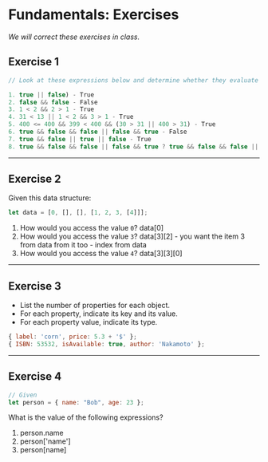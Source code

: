 # Fundamentals: Exercises

_We will correct these exercises in class._

## Exercise 1

```js
// Look at these expressions below and determine whether they evaluate to true or false

1. true || false) - True
2. false && false - False
3. 1 < 2 && 2 > 1 - True
4. 31 < 13 || 1 < 2 && 3 > 1 - True
5. 400 <= 400 && 399 < 400 && (30 > 31 || 400 > 31) - True
6. true && false && false || false && true - False
7. true && false || true || false - True
8. true && false && false || false && true ? true && false && false || false && true : 1 < 2 && 2 > 1
```

---

## Exercise 2

Given this data structure:

```js
let data = [0, [], [], [1, 2, 3, [4]]];
```

1. How would you access the value `0`? data[0]
2. How would you access the value `3`? data[3][2] - you want the item 3 from data from it too - index from data
3. How would you access the value `4`? data[3][3][0]

---

## Exercise 3

- List the number of properties for each object.
- For each property, indicate its key and its value.
- For each property value, indicate its type.

```js
{ label: 'corn', price: 5.3 + '$' };
{ ISBN: 53532, isAvailable: true, author: 'Nakamoto' };
```

---

## Exercise 4

```js
// Given
let person = { name: "Bob", age: 23 };
```

What is the value of the following expressions?

1. person.name
2. person['name']
3. person[name]
